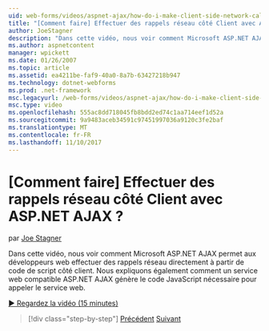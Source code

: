 ```yaml
---
uid: web-forms/videos/aspnet-ajax/how-do-i-make-client-side-network-callbacks-with-aspnet-ajax
title: "[Comment faire] Effectuer des rappels réseau côté Client avec ASP.NET AJAX ? | Microsoft Docs"
author: JoeStagner
description: "Dans cette vidéo, nous voir comment Microsoft ASP.NET AJAX permet aux développeurs web effectuer des rappels réseau directement à partir de code de script côté client. Nous voir aussi comment ASP.NET..."
ms.author: aspnetcontent
manager: wpickett
ms.date: 01/26/2007
ms.topic: article
ms.assetid: ea4211be-faf9-40a0-8a7b-63427218b947
ms.technology: dotnet-webforms
ms.prod: .net-framework
msc.legacyurl: /web-forms/videos/aspnet-ajax/how-do-i-make-client-side-network-callbacks-with-aspnet-ajax
msc.type: video
ms.openlocfilehash: 555ac8dd718045fb8bdd2ed74c1aa714eef1d52a
ms.sourcegitcommit: 9a9483aceb34591c97451997036a9120c3fe2baf
ms.translationtype: MT
ms.contentlocale: fr-FR
ms.lasthandoff: 11/10/2017
---
```

<a name="how-do-i-make-client-side-network-callbacks-with-aspnet-ajax"></a>[Comment faire] Effectuer des rappels réseau côté Client avec ASP.NET AJAX ?
====================
par [Joe Stagner](https://github.com/JoeStagner)

Dans cette vidéo, nous voir comment Microsoft ASP.NET AJAX permet aux développeurs web effectuer des rappels réseau directement à partir de code de script côté client. Nous expliquons également comment un service web compatible ASP.NET AJAX génère le code JavaScript nécessaire pour appeler le service web.

[&#9654; Regardez la vidéo (15 minutes)](https://channel9.msdn.com/Blogs/ASP-NET-Site-Videos/how-do-i-make-client-side-network-callbacks-with-aspnet-ajax)

>[!div class="step-by-step"]
[Précédent](how-do-i-implement-dynamic-partial-page-updates-with-aspnet-ajax.md)
[Suivant](how-do-i-add-aspnet-ajax-features-to-an-existing-web-application.md)
